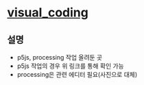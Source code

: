 # [visual_coding](https://jjunyjjuny.github.io/visual_coding/)

## 설명 
- p5js, processing 작업 올려둔 곳
- p5js 작업의 경우 위 링크를 통해 확인 가능 
- processing은 관련 에디터 필요(사진으로 대체) 
